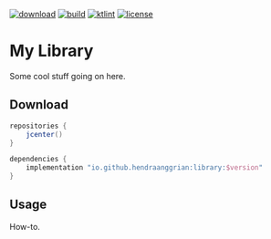 [![download](https://api.bintray.com/packages/hendraanggrian/maven/library/images/download.svg)](https://bintray.com/hendraanggrian/maven/library/_latestVersion)
[![build](https://travis-ci.com/hendraanggrian/library.svg)](https://travis-ci.com/hendraanggrian/library)
[![ktlint](https://img.shields.io/badge/code%20style-%E2%9D%A4-FF4081.svg)](https://ktlint.github.io/)
[![license](https://img.shields.io/github/license/hendraanggrian/library)](http://www.apache.org/licenses/LICENSE-2.0)

My Library
==========
Some cool stuff going on here.

Download
--------
```gradle
repositories {
    jcenter()
}

dependencies {
    implementation "io.github.hendraanggrian:library:$version"
}
```

Usage
-----
How-to.